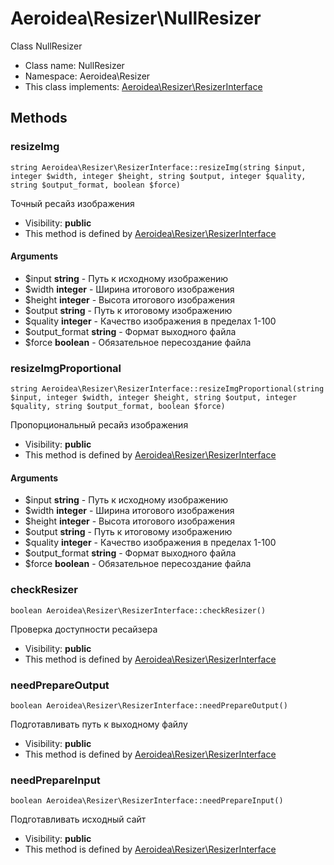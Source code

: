 Aeroidea\Resizer\NullResizer
===============

Class NullResizer




* Class name: NullResizer
* Namespace: Aeroidea\Resizer
* This class implements: [Aeroidea\Resizer\ResizerInterface](Aeroidea-Resizer-ResizerInterface.md)






Methods
-------


### resizeImg

    string Aeroidea\Resizer\ResizerInterface::resizeImg(string $input, integer $width, integer $height, string $output, integer $quality, string $output_format, boolean $force)

Точный ресайз изображения



* Visibility: **public**
* This method is defined by [Aeroidea\Resizer\ResizerInterface](Aeroidea-Resizer-ResizerInterface.md)


#### Arguments
* $input **string** - Путь к исходному изображению
* $width **integer** - Ширина итогового изображения
* $height **integer** - Высота итогового изображения
* $output **string** - Путь к итоговому изображению
* $quality **integer** - Качество изображения в пределах 1-100
* $output_format **string** - Формат выходного файла
* $force **boolean** - Обязательное пересоздание файла



### resizeImgProportional

    string Aeroidea\Resizer\ResizerInterface::resizeImgProportional(string $input, integer $width, integer $height, string $output, integer $quality, string $output_format, boolean $force)

Пропорциональный ресайз изображения



* Visibility: **public**
* This method is defined by [Aeroidea\Resizer\ResizerInterface](Aeroidea-Resizer-ResizerInterface.md)


#### Arguments
* $input **string** - Путь к исходному изображению
* $width **integer** - Ширина итогового изображения
* $height **integer** - Высота итогового изображения
* $output **string** - Путь к итоговому изображению
* $quality **integer** - Качество изображения в пределах 1-100
* $output_format **string** - Формат выходного файла
* $force **boolean** - Обязательное пересоздание файла



### checkResizer

    boolean Aeroidea\Resizer\ResizerInterface::checkResizer()

Проверка доступности ресайзера



* Visibility: **public**
* This method is defined by [Aeroidea\Resizer\ResizerInterface](Aeroidea-Resizer-ResizerInterface.md)




### needPrepareOutput

    boolean Aeroidea\Resizer\ResizerInterface::needPrepareOutput()

Подготавливать путь к выходному файлу



* Visibility: **public**
* This method is defined by [Aeroidea\Resizer\ResizerInterface](Aeroidea-Resizer-ResizerInterface.md)




### needPrepareInput

    boolean Aeroidea\Resizer\ResizerInterface::needPrepareInput()

Подготавливать исходный сайт



* Visibility: **public**
* This method is defined by [Aeroidea\Resizer\ResizerInterface](Aeroidea-Resizer-ResizerInterface.md)



